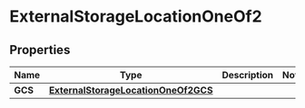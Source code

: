
# ExternalStorageLocationOneOf2

## Properties
| Name | Type | Description | Notes |
| ------------ | ------------- | ------------- | ------------- |
| **GCS** | [**ExternalStorageLocationOneOf2GCS**](ExternalStorageLocationOneOf2GCS.md) |  |  |



